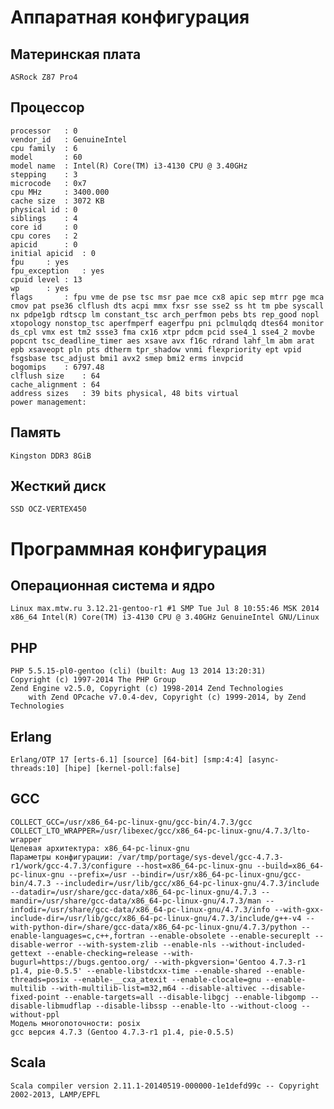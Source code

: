 # Аппаратная конфигурация

## Материнская плата

    ASRock Z87 Pro4

## Процессор

    processor	: 0
    vendor_id	: GenuineIntel
    cpu family	: 6
    model		: 60
    model name	: Intel(R) Core(TM) i3-4130 CPU @ 3.40GHz
    stepping	: 3
    microcode	: 0x7
    cpu MHz		: 3400.000
    cache size	: 3072 KB
    physical id	: 0
    siblings	: 4
    core id		: 0
    cpu cores	: 2
    apicid		: 0
    initial apicid	: 0
    fpu		: yes
    fpu_exception	: yes
    cpuid level	: 13
    wp		: yes
    flags		: fpu vme de pse tsc msr pae mce cx8 apic sep mtrr pge mca cmov pat pse36 clflush dts acpi mmx fxsr sse sse2 ss ht tm pbe syscall nx pdpe1gb rdtscp lm constant_tsc arch_perfmon pebs bts rep_good nopl xtopology nonstop_tsc aperfmperf eagerfpu pni pclmulqdq dtes64 monitor ds_cpl vmx est tm2 ssse3 fma cx16 xtpr pdcm pcid sse4_1 sse4_2 movbe popcnt tsc_deadline_timer aes xsave avx f16c rdrand lahf_lm abm arat epb xsaveopt pln pts dtherm tpr_shadow vnmi flexpriority ept vpid fsgsbase tsc_adjust bmi1 avx2 smep bmi2 erms invpcid
    bogomips	: 6797.48
    clflush size	: 64
    cache_alignment	: 64
    address sizes	: 39 bits physical, 48 bits virtual
    power management:

## Память

    Kingston DDR3 8GiB

## Жесткий диск

    SSD OCZ-VERTEX450


# Программная конфигурация

## Операционная система и ядро

    Linux max.mtw.ru 3.12.21-gentoo-r1 #1 SMP Tue Jul 8 10:55:46 MSK 2014 x86_64 Intel(R) Core(TM) i3-4130 CPU @ 3.40GHz GenuineIntel GNU/Linux

## PHP

    PHP 5.5.15-pl0-gentoo (cli) (built: Aug 13 2014 13:20:31) 
    Copyright (c) 1997-2014 The PHP Group
    Zend Engine v2.5.0, Copyright (c) 1998-2014 Zend Technologies
        with Zend OPcache v7.0.4-dev, Copyright (c) 1999-2014, by Zend Technologies


## Erlang
    
    Erlang/OTP 17 [erts-6.1] [source] [64-bit] [smp:4:4] [async-threads:10] [hipe] [kernel-poll:false]

## GCC

    COLLECT_GCC=/usr/x86_64-pc-linux-gnu/gcc-bin/4.7.3/gcc
    COLLECT_LTO_WRAPPER=/usr/libexec/gcc/x86_64-pc-linux-gnu/4.7.3/lto-wrapper
    Целевая архитектура: x86_64-pc-linux-gnu
    Параметры конфигурации: /var/tmp/portage/sys-devel/gcc-4.7.3-r1/work/gcc-4.7.3/configure --host=x86_64-pc-linux-gnu --build=x86_64-pc-linux-gnu --prefix=/usr --bindir=/usr/x86_64-pc-linux-gnu/gcc-bin/4.7.3 --includedir=/usr/lib/gcc/x86_64-pc-linux-gnu/4.7.3/include --datadir=/usr/share/gcc-data/x86_64-pc-linux-gnu/4.7.3 --mandir=/usr/share/gcc-data/x86_64-pc-linux-gnu/4.7.3/man --infodir=/usr/share/gcc-data/x86_64-pc-linux-gnu/4.7.3/info --with-gxx-include-dir=/usr/lib/gcc/x86_64-pc-linux-gnu/4.7.3/include/g++-v4 --with-python-dir=/share/gcc-data/x86_64-pc-linux-gnu/4.7.3/python --enable-languages=c,c++,fortran --enable-obsolete --enable-secureplt --disable-werror --with-system-zlib --enable-nls --without-included-gettext --enable-checking=release --with-bugurl=https://bugs.gentoo.org/ --with-pkgversion='Gentoo 4.7.3-r1 p1.4, pie-0.5.5' --enable-libstdcxx-time --enable-shared --enable-threads=posix --enable-__cxa_atexit --enable-clocale=gnu --enable-multilib --with-multilib-list=m32,m64 --disable-altivec --disable-fixed-point --enable-targets=all --disable-libgcj --enable-libgomp --disable-libmudflap --disable-libssp --enable-lto --without-cloog --without-ppl
    Модель многопоточности: posix
    gcc версия 4.7.3 (Gentoo 4.7.3-r1 p1.4, pie-0.5.5) 

## Scala

    Scala compiler version 2.11.1-20140519-000000-1e1defd99c -- Copyright 2002-2013, LAMP/EPFL
